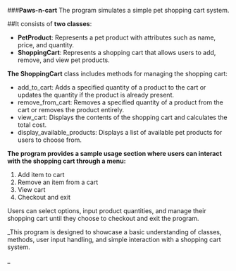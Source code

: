 ###**Paws-n-cart**
The program simulates a simple pet shopping cart system.

##It consists of **two classes**:
- **PetProduct**: Represents a pet product with attributes such as name, price, and quantity.
- **ShoppingCart**: Represents a shopping cart that allows users to add, remove, and view pet products.

**The ShoppingCart** class includes methods for managing the shopping cart:
- add_to_cart: Adds a specified quantity of a product to the cart or updates the quantity if the product is already present.
- remove_from_cart: Removes a specified quantity of a product from the cart or removes the product entirely.
- view_cart: Displays the contents of the shopping cart and calculates the total cost.
- display_available_products: Displays a list of available pet products for users to choose from.

**The program provides a sample usage section where users can interact with the shopping cart through a menu:**
1. Add item to cart
2. Remove an item from a cart
3. View cart
4. Checkout and exit

Users can select options, input product quantities, and manage their shopping cart until they choose to checkout and exit the program.

_This program is designed to showcase a basic understanding of classes, methods, user input handling, and simple interaction with a shopping cart system.

_
